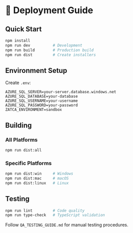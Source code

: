 # 🚀 Deployment Guide

## Quick Start

```bash
npm install
npm run dev          # Development
npm run build        # Production build
npm run dist         # Create installers
```

## Environment Setup

Create `.env`:

```env
AZURE_SQL_SERVER=your-server.database.windows.net
AZURE_SQL_DATABASE=your-database
AZURE_SQL_USERNAME=your-username
AZURE_SQL_PASSWORD=your-password
ZATCA_ENVIRONMENT=sandbox
```

## Building

### All Platforms

```bash
npm run dist:all
```

### Specific Platforms

```bash
npm run dist:win     # Windows
npm run dist:mac     # macOS
npm run dist:linux   # Linux
```

## Testing

```bash
npm run lint         # Code quality
npm run type-check   # TypeScript validation
```

Follow `QA_TESTING_GUIDE.md` for manual testing procedures.

